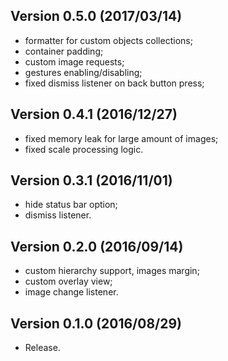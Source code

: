 ## Version 0.5.0 (2017/03/14)

 * formatter for custom objects collections;
 * container padding;
 * custom image requests;
 * gestures enabling/disabling;
 * fixed dismiss listener on back button press;

## Version 0.4.1 (2016/12/27)

 * fixed memory leak for large amount of images;
 * fixed scale processing logic.

## Version 0.3.1 (2016/11/01)

 * hide status bar option;
 * dismiss listener.

## Version 0.2.0 (2016/09/14)

 * custom hierarchy support, images margin;
 * custom overlay view;
 * image change listener.

## Version 0.1.0 (2016/08/29)

 * Release.